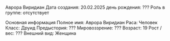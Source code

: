 Аврора Виридиан
Дата создания: 20.02.2025
день рождения: ??? Роль в группе: отсутствует

Основная информация
Полное имя: Аврора Виридиан
Раса: Человек
Класс: Друид
Предыстория: ???
Мировоззрение: ???
Возраст: 19
Рост / вес: ???
Внешний вид: Женщина
